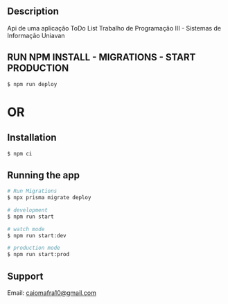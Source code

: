 ## Description
Api de uma aplicação ToDo List
Trabalho de Programação III - Sistemas de Informação Uniavan

## RUN NPM INSTALL - MIGRATIONS - START PRODUCTION
```bash
$ npm run deploy
```

# OR

## Installation

```bash
$ npm ci
```

## Running the app

```bash
# Run Migrations
$ npx prisma migrate deploy

# development
$ npm run start

# watch mode
$ npm run start:dev

# production mode
$ npm run start:prod
```

## Support

Email: caiomafra10@gmail.com


